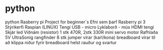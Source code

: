 # python
python Rasberry pi Project for beginner´s
Efni sem þarf
	Rasberry pi 3
	Stýrikerfi Raspian (LINUX)
	Tengi USB - micro
	Lyklaborð - mús
	HDMI tengi
	Skjár
	led
	Viðnám (resistor) 1 stk 470R, 2stk 330R
	mini servo motor
	Rafhlaða 5V
	UltraSonig rangfinder
	8 stk jumper vírar (karl/kona)
	breadboard
	vírar til að klippa niður fyrir breadboard helst rauður og svartur

